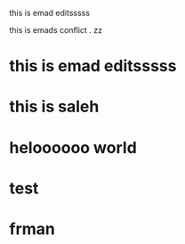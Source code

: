this is emad editsssss

this is emads conflict . zz 
# this is emad editsssss
# this is saleh 


# heloooooo world
# test 
# frman